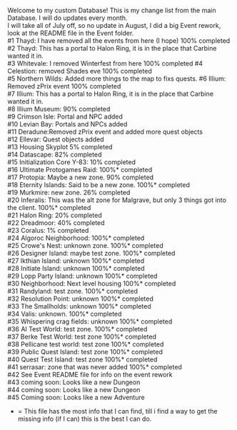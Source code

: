 Welcome to my custom Database! This is my change list from the main Database. I will do updates every month.   
I will take all of July off, so no update in August, I did a big Event rework, look at the README file in the Event folder.                                                       
#1  Thayd: I have removed all the events from here (I hope) 100% completed             
#2  Thayd: This has a portal to Halon Ring, it is in the place that Carbine wanted it in.                                       
#3  Whitevale: I removed Winterfest from here 100% completed                                                                                                        #4  Celestion: removed Shades eve 100% completed                                                                                      
#5  Northern Wilds: Added more things to the map to fixs quests.
#6  Illium: Removed zPrix event 100% completed                                                                       
#7  Illium: This has a portal to Halon Ring, it is in the place that Carbine wanted it in.                                                                         
#8  Illium Museum: 90% completed                                                                                                                  
#9  Crimson Isle: Portal and NPC added                                                                                                               
#10 Levian Bay: Portals and NPCs added                                                                                                      
#11 Deradune:Removed zPrix event and added more quest objects                                                                                             
#12 Ellevar: Quest objects added                                                                                                                
#13 Housing Skyplot 5% completed                                                                                                   
#14 Datascape: 82% completed                                                                             
#15 Initialization Core Y-83: 10% completed                                                              
#16 Ultimate Protogames Raid: 100%* completed                                                                  
#17 Protopia: Maybe a new zone. 90% completed                                                              
#18 Eternity Islands: Said to be a new zone. 100%* completed                                                
#19 Murkmire: new zone. 26% completed                                                                        
#20 Inferalis: This was the alt zone for Malgrave, but only 3 things got into the client. 100%* completed         
#21 Halon Ring: 20% completed                                                               
#22 Dreadmoor: 40% completed                                                                   
#23 Coralus: 1% completed                                                                       
#24 Algoroc Neighborhood: 100%* completed                                                        
#25 Crowe's Nest: unknown zone. 100%* completed                                                        
#26 Designer Island: maybe test zone. 100%* completed                                                          
#27 Ikthian Island: unknown 100%* completed                                                               
#28 Initiate Island: unknown 100%* completed                                                                   
#29 Lopp Party Island: unknown 100%* completed                                                              
#30 Neighborhood: Next level housing  100%* completed                                                                         
#31 Randyland: test zone. 100%* completed                                                              
#32 Resolution Point: unknown 100%* completed                                                           
#33 The Smallholds: unknown 100%* completed                                                          
#34 Valis: unknown. 100%* completed                                                                 
#35 Whispering crag fields: unknown 100%* completed                                                  
#36 AI Test World: test zone. 100%* completed                                                       
#37 Berke Test World: test zone 100%* completed                                                        
#38 Pellicane test world: test zone 100%* completed                                                  
#39 Public Quest Island: test zone 100%* completed                                                     
#40 Quest Test Island: test zone 100%* completed                                                                                    
#41 serrasar: zone that was never added 100%* completed                                                                                                         
#42 See Event README file for info on the event rework                                                            
#43 coming soon: Looks like a new Dungeon                                                       
#44 coming soon: Looks like a new Dungeon                                                       
#45 Coming soon: Looks like a new Adventure                                                     


* = This file has the most info that I can find, till i find a way to get the missing info (if I can) this is the best I can do.
